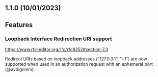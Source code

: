## 1.1.0 (10/01/2023)

## Features

### Loopback Interface Redirection URI support

https://www.rfc-editor.org/rfc/rfc8252#section-7.3

Redirect URIs based on loopback addresses ("127.0.0.1", "::1") are now supported when used in an authorization request with an ephemeral port (@avdigrimm).
